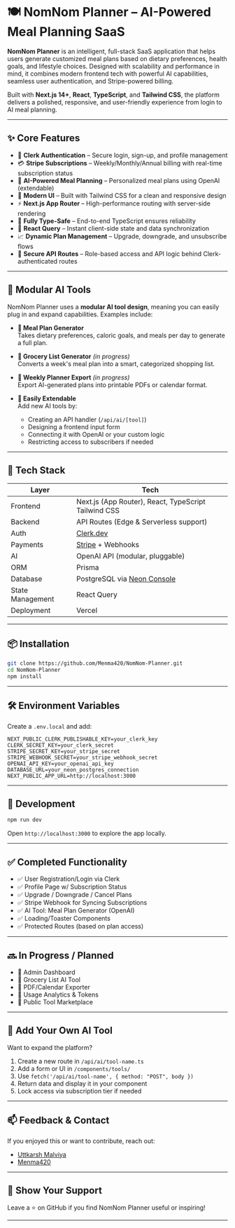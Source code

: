 # 🍽️ NomNom Planner – AI-Powered Meal Planning SaaS

**NomNom Planner** is an intelligent, full-stack SaaS application that helps users generate customized meal plans based on dietary preferences, health goals, and lifestyle choices. Designed with scalability and performance in mind, it combines modern frontend tech with powerful AI capabilities, seamless user authentication, and Stripe-powered billing.

Built with **Next.js 14+**, **React**, **TypeScript**, and **Tailwind CSS**, the platform delivers a polished, responsive, and user-friendly experience from login to AI meal planning.

---

## ✨ Core Features

- 🔐 **Clerk Authentication** – Secure login, sign-up, and profile management
- 💳 **Stripe Subscriptions** – Weekly/Monthly/Annual billing with real-time subscription status
- 🧠 **AI-Powered Meal Planning** – Personalized meal plans using OpenAI (extendable)
- 🎨 **Modern UI** – Built with Tailwind CSS for a clean and responsive design
- ⚡ **Next.js App Router** – High-performance routing with server-side rendering
- 🧭 **Fully Type-Safe** – End-to-end TypeScript ensures reliability
- 📡 **React Query** – Instant client-side state and data synchronization
- 📈 **Dynamic Plan Management** – Upgrade, downgrade, and unsubscribe flows
- 🔧 **Secure API Routes** – Role-based access and API logic behind Clerk-authenticated routes

---

## 🧠 Modular AI Tools

NomNom Planner uses a **modular AI tool design**, meaning you can easily plug in and expand capabilities. Examples include:

- **🍱 Meal Plan Generator**  
  Takes dietary preferences, caloric goals, and meals per day to generate a full plan.

- **🛒 Grocery List Generator** *(in progress)*  
  Converts a week's meal plan into a smart, categorized shopping list.

- **📆 Weekly Planner Export** *(in progress)*  
  Export AI-generated plans into printable PDFs or calendar format.

- **🧩 Easily Extendable**  
  Add new AI tools by:
  - Creating an API handler (`/api/ai/[tool]`)
  - Designing a frontend input form
  - Connecting it with OpenAI or your custom logic
  - Restricting access to subscribers if needed

---

## 🔧 Tech Stack

| Layer | Tech |
|------|------|
| Frontend | Next.js (App Router), React, TypeScript Tailwind CSS |
| Backend | API Routes (Edge & Serverless support) |
| Auth | [Clerk.dev](https://clerk.dev) |
| Payments | [Stripe](https://stripe.com) + Webhooks |
| AI | OpenAI API (modular, pluggable) |
| ORM | Prisma |
| Database | PostgreSQL via [Neon Console](https://neon.tech) |
| State Management | React Query |
| Deployment | Vercel |

---

## 📦 Installation

```bash
git clone https://github.com/Menma420/NomNom-Planner.git
cd NomNom-Planner
npm install
```

---

## 🛠️ Environment Variables

Create a `.env.local` and add:

```env
NEXT_PUBLIC_CLERK_PUBLISHABLE_KEY=your_clerk_key
CLERK_SECRET_KEY=your_clerk_secret
STRIPE_SECRET_KEY=your_stripe_secret
STRIPE_WEBHOOK_SECRET=your_stripe_webhook_secret
OPENAI_API_KEY=your_openai_api_key
DATABASE_URL=your_neon_postgres_connection
NEXT_PUBLIC_APP_URL=http://localhost:3000
```

---

## 🧪 Development

```bash
npm run dev
```

Open `http://localhost:3000` to explore the app locally.

---

## ✅ Completed Functionality

- ✅ User Registration/Login via Clerk
- ✅ Profile Page w/ Subscription Status
- ✅ Upgrade / Downgrade / Cancel Plans
- ✅ Stripe Webhook for Syncing Subscriptions
- ✅ AI Tool: Meal Plan Generator (OpenAI)
- ✅ Loading/Toaster Components
- ✅ Protected Routes (based on plan access)

---

## 🔜 In Progress / Planned

- 🚧 Admin Dashboard
- 🚧 Grocery List AI Tool
- 🚧 PDF/Calendar Exporter
- 🚧 Usage Analytics & Tokens
- 🚧 Public Tool Marketplace

---

## 🧠 Add Your Own AI Tool

Want to expand the platform?

1. Create a new route in `/api/ai/tool-name.ts`
2. Add a form or UI in `/components/tools/`
3. Use `fetch('/api/ai/tool-name', { method: "POST", body })`
4. Return data and display it in your component
5. Lock access via subscription tier if needed

---

## 📫 Feedback & Contact

If you enjoyed this or want to contribute, reach out:

- [Uttkarsh Malviya](https://www.linkedin.com/in/uttkarsh-malviya-373231130/)
- [Menma420](https://github.com/Menma420)

---

## 🌟 Show Your Support

Leave a ⭐ on GitHub if you find NomNom Planner useful or inspiring!

---
